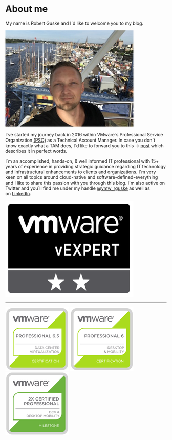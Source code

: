 # About me

My name is Robert Guske and I´d like to welcome you to my blog.

<img src="/img/about/about_rguske.png" height="300" width="400"></img>

I´ve started my journey back in 2016 within VMware´s Professional Service Organization <a href="https://www.vmware.com/professional-services.html" target="_blank">(PSO)</a> as a Technical Account Manager. In case you don´t know exactly what a TAM does, I´d like to forward you to this -> <a href="https://blogs.vmware.com/services-education-insights/2017/11/vmware-technical-account-manager.html" target="_blank">post</a> which describes it in perfect words.  

I´m an accomplished, hands-on, & well informed IT professional with 15+ years of experience in providing strategic guidance regarding IT technology and infrastructural enhancements to clients and organizations. I´m very keen on all topics around cloud-native and software-defined-everything and I like to share this passion with you through this blog.
I´m also active on Twitter and you´ll find me under my handle <a href="https://twitter.com/vmw_rguske" target="_blank">@vmw_rguske</a> as well as on <a href="https://www.linkedin.com/in/robert-guske-830853111/" target="_blank">LinkedIn</a>.

<img src="/img/about/vexpert.png" height="300" width="400"></img>

---
<img src="/img/about/vcp65.png"></img>
<img src="/img/about/vcp6_dtm.png"></img>
<img src="/img/about/double_vcp.png"></img>
